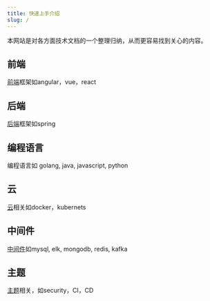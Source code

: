```yaml
---
title: 快速上手介绍
slug: /
---
```


本网站是对各方面技术文档的一个整理归纳，从而更容易找到关心的内容。

## 前端
[前端](../frontend/README.md)框架如angular，vue，react

## 后端
[后端](../backend/README.md)框架如spring

## 编程语言
编程语言如 golang, java, javascript, python

## 云
[云](../cloud/README.md)相关如docker，kubernets

## 中间件
[中间件](../middleware/README.md)如mysql, elk, mongodb, redis, kafka

## 主题
[主题](../topic/README.md)相关，如security，CI，CD
